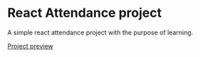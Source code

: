 
# React Attendance project
A simple react attendance project with the purpose of learning.


[Project preview](https://shayanypn.github.io/attendance/)

